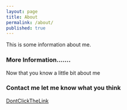```yaml
---
layout: page
title: About
permalink: /about/
published: true
---
```


This is some information about me.

### More Information.......

Now that you know a little bit about me

### Contact me let me know what you think

[DontClickTheLink](https://raw.githubusercontent.com/cparmn/cparmn.github.io/master/images/Link.png)
